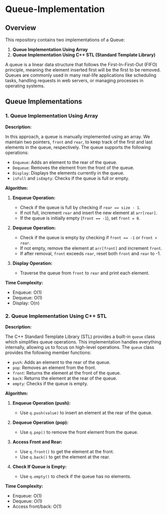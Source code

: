 # Queue-Implementation
## Overview

This repository contains two implementations of a Queue:
1. **Queue Implementation Using Array**
2. **Queue Implementation Using C++ STL (Standard Template Library)**

A queue is a linear data structure that follows the First-In-First-Out (FIFO) principle, meaning the element inserted first will be the first to be removed. Queues are commonly used in many real-life applications like scheduling tasks, handling requests in web servers, or managing processes in operating systems.

## Queue Implementations

### 1. Queue Implementation Using Array

**Description:**

In this approach, a queue is manually implemented using an array. We maintain two pointers, `front` and `rear`, to keep track of the first and last elements in the queue, respectively. The queue supports the following operations:
- `Enqueue`: Adds an element to the rear of the queue.
- `Dequeue`: Removes the element from the front of the queue.
- `Display`: Displays the elements currently in the queue.
- `isFull` and `isEmpty`: Checks if the queue is full or empty.

**Algorithm:**

1. **Enqueue Operation:**
   - Check if the queue is full by checking if `rear == size - 1`.
   - If not full, increment `rear` and insert the new element at `arr[rear]`.
   - If the queue is initially empty (`front == -1`), set `front = 0`.

2. **Dequeue Operation:**
   - Check if the queue is empty by checking if `front == -1` or `front > rear`.
   - If not empty, remove the element at `arr[front]` and increment `front`.
   - If after removal, `front` exceeds `rear`, reset both `front` and `rear` to -1.

3. **Display Operation:**
   - Traverse the queue from `front` to `rear` and print each element.

**Time Complexity:**
- Enqueue: O(1)
- Dequeue: O(1)
- Display: O(n)

### 2. Queue Implementation Using C++ STL

**Description:**

The C++ Standard Template Library (STL) provides a built-in `queue` class which simplifies queue operations. This implementation handles everything internally, allowing us to focus on high-level operations. The `queue` class provides the following member functions:
- `push`: Adds an element to the rear of the queue.
- `pop`: Removes an element from the front.
- `front`: Returns the element at the front of the queue.
- `back`: Returns the element at the rear of the queue.
- `empty`: Checks if the queue is empty.

**Algorithm:**

1. **Enqueue Operation (push):**
   - Use `q.push(value)` to insert an element at the rear of the queue.

2. **Dequeue Operation (pop):**
   - Use `q.pop()` to remove the front element from the queue.

3. **Access Front and Rear:**
   - Use `q.front()` to get the element at the front.
   - Use `q.back()` to get the element at the rear.

4. **Check If Queue is Empty:**
   - Use `q.empty()` to check if the queue has no elements.

**Time Complexity:**
- Enqueue: O(1)
- Dequeue: O(1)
- Access front/back: O(1)
